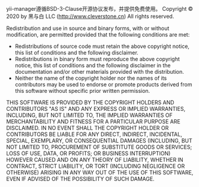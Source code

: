 yii-manager遵循BSD-3-Clause开源协议发布，并提供免费使用。
Copyright © 2020 by 黑与白 LLC (http://www.cleverstone.cn)
All rights reserved.

Redistribution and use in source and binary forms, 
with or without modification, are permitted provided
that the following conditions are met:

 * Redistributions of source code must retain the above 
   copyright notice, this list of conditions and the following disclaimer.
 * Redistributions in binary form must reproduce the above copyright notice,
   this list of conditions and the following disclaimer
   in the documentation and/or other materials provided with the distribution.
 * Neither the name of the copyright holder nor the names of its contributors 
   may be used to endorse or promote products derived from this software
   without specific prior written permission.
   
THIS SOFTWARE IS PROVIDED BY THE COPYRIGHT HOLDERS AND CONTRIBUTORS "AS IS" AND
ANY EXPRESS OR IMPLIED WARRANTIES, INCLUDING, BUT NOT LIMITED TO, THE IMPLIED
WARRANTIES OF MERCHANTABILITY AND FITNESS FOR A PARTICULAR PURPOSE ARE DISCLAIMED.
IN NO EVENT SHALL THE COPYRIGHT HOLDER OR CONTRIBUTORS BE LIABLE FOR ANY DIRECT,
INDIRECT, INCIDENTAL, SPECIAL, EXEMPLARY, OR CONSEQUENTIAL DAMAGES (INCLUDING, BUT 
NOT LIMITED TO, PROCUREMENT OF SUBSTITUTE GOODS OR SERVICES; LOSS OF USE, DATA, OR PROFITS;
OR BUSINESS INTERRUPTION) HOWEVER CAUSED AND ON ANY THEORY OF LIABILITY, WHETHER IN 
CONTRACT, STRICT LIABILITY, OR TORT (INCLUDING NEGLIGENCE OR OTHERWISE) ARISING IN 
ANY WAY OUT OF THE USE OF THIS SOFTWARE, EVEN IF ADVISED OF THE POSSIBILITY OF SUCH DAMAGE.
